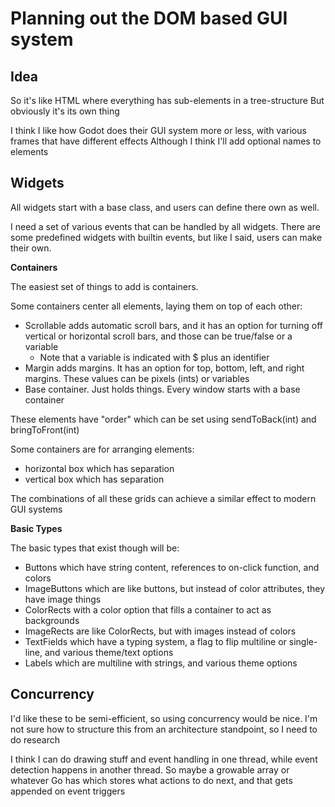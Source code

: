 # Planning out the DOM based GUI system

## Idea

So it's like HTML where everything has sub-elements in a tree-structure
But obviously it's its own thing

I think I like how Godot does their GUI system more or less, with various frames that have different effects
Although I think I'll add optional names to elements

## Widgets

All widgets start with a base class, and users can define there own as well.

I need a set of various events that can be handled by all widgets. There are some predefined widgets with builtin events, but like I said, users can make their own.

__Containers__

The easiest set of things to add is containers.

Some containers center all elements, laying them on top of each other:
* Scrollable adds automatic scroll bars, and it has an option for turning off vertical or horizontal scroll bars, and those can be true/false or a variable
    * Note that a variable is indicated with $ plus an identifier
* Margin adds margins. It has an option for top, bottom, left, and right margins. These values can be pixels (ints) or variables
* Base container. Just holds things. Every window starts with a base container

These elements have "order" which can be set using sendToBack(int) and bringToFront(int)

Some containers are for arranging elements:
* horizontal box which has separation
* vertical box which has separation

The combinations of all these grids can achieve a similar effect to modern GUI systems

__Basic Types__

The basic types that exist though will be:
* Buttons which have string content, references to on-click function, and colors
* ImageButtons which are like buttons, but instead of color attributes, they have image things
* ColorRects with a color option that fills a container to act as backgrounds
* ImageRects are like ColorRects, but with images instead of colors
* TextFields which have a typing system, a flag to flip multiline or single-line, and various theme/text options
* Labels which are multiline with strings, and various theme options

## Concurrency

I'd like these to be semi-efficient, so using concurrency would be nice.
I'm not sure how to structure this from an architecture standpoint, so I need to do research

I think I can do drawing stuff and event handling in one thread, while event detection happens in another thread.
So maybe a growable array or whatever Go has which stores what actions to do next, and that gets appended on event triggers
